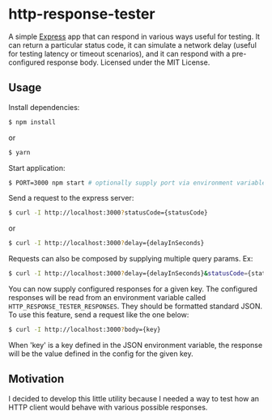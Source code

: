 # http-response-tester

A simple <a href="http://expressjs.com/" title="Express" target="_blank">Express</a> app that can respond in various ways useful for testing. It can return a particular status code, it can simulate a network delay (useful for testing latency or timeout scenarios), and it can respond with a pre-configured response body. Licensed under the MIT License.

## Usage

Install dependencies:

```bash
$ npm install
```

or

```bash
$ yarn
```

Start application:

```bash
$ PORT=3000 npm start # optionally supply port via environment variable (defaults to 3000)
```

Send a request to the express server:

```bash
$ curl -I http://localhost:3000?statusCode={statusCode}
```

or

```bash
$ curl -I http://localhost:3000?delay={delayInSeconds}
```

Requests can also be composed by supplying multiple query params. Ex:

```bash
$ curl -I http://localhost:3000?delay={delayInSeconds}&statusCode={statusCode}
```

You can now supply configured responses for a given key. The configured responses will be read from an environment variable called `HTTP_RESPONSE_TESTER_RESPONSES`. They should be formatted standard JSON.
To use this feature, send a request like the one below:

```bash
$ curl -I http://localhost:3000?body={key}
```

When 'key' is a key defined in the JSON environment variable, the response will be the value defined in the config for the given key.

## Motivation

I decided to develop this little utility because I needed a way to test how an HTTP client would behave with various
possible responses.
